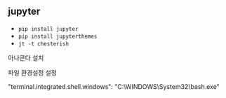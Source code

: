 ##  jupyter

- `pip install jupyter`
- `pip install jupyterthemes`
- `jt -t chesterish`

아나콘다 설치





파일 환경설정 설정

"terminal.integrated.shell.windows": "C:\\WINDOWS\\System32\\bash.exe"